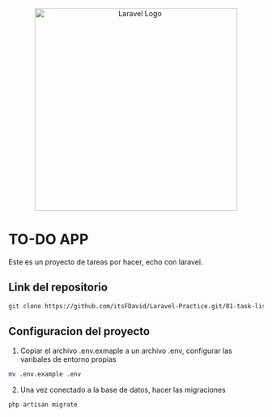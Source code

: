 <p align="center"><a href="https://laravel.com" target="_blank"><img src="https://raw.githubusercontent.com/laravel/art/master/logo-lockup/5%20SVG/2%20CMYK/1%20Full%20Color/laravel-logolockup-cmyk-red.svg" width="400" alt="Laravel Logo"></a></p>

# TO-DO APP

Este es un proyecto de tareas por hacer, echo con laravel.

## Link del repositorio

```bash
git clone https://github.com/itsFDavid/Laravel-Practice.git/01-task-list
```

## Configuracion del proyecto

1. Copiar el archivo .env.exmaple a un archivo .env, configurar las varibales de entorno propias

```bash
mv .env.example .env
```

2. Una vez conectado a la base de datos, hacer las migraciones
```bash
php artisan migrate
```
